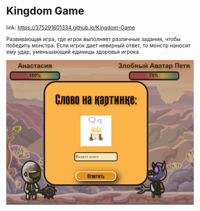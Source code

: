 # Kingdom Game
link: https://375291601334.github.io/Kingdom-Game

Развивающая игра, где игрок выполняет различные задания, чтобы победить монстра. Если игрок дает неверный ответ, то монстр наносит ему удар, уменьшающий единицы здоровья игрока.

![alt text](https://github.com/375291601334/My-CV/blob/master/src/assets/projects/game.png)
